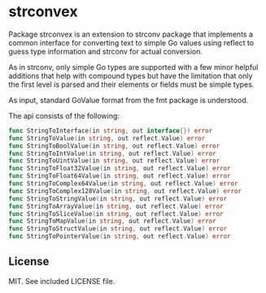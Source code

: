 # strconvex

Package strconvex is an extension to strconv package that implements a common
interface for converting text to simple Go values using reflect to guess
type information and strconv for actual conversion.

As in strconv, only simple Go types are supported with a few minor helpful
additions that help with compound types but have the limitation that only the
first level is parsed and their elements or fields must be simple types.

As input, standard GoValue format from the fmt package is understood.

The api consists of the following:

```Go
func StringToInterface(in string, out interface{}) error
func StringToValue(in string, out reflect.Value) error
func StringToBoolValue(in string, out reflect.Value) error
func StringToIntValue(in string, out reflect.Value) error
func StringToUintValue(in string, out reflect.Value) error
func StringToFloat32Value(in string, out reflect.Value) error
func StringToFloat64Value(in string, out reflect.Value) error
func StringToComplex64Value(in string, out reflect.Value) error
func StringToComplex128Value(in string, out reflect.Value) error
func StringToStringValue(in string, out reflect.Value) error
func StringToArrayValue(in string, out reflect.Value) error
func StringToSliceValue(in string, out reflect.Value) error
func StringToMapValue(in string, out reflect.Value) error
func StringToStructValue(in string, out reflect.Value) error
func StringToPointerValue(in string, out reflect.Value) error
```
## License

MIT. See included LICENSE file.